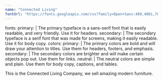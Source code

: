 ```yaml
---
name: "Connected Living"
fontUrl: "https://fonts.googleapis.com/css?family=Open+Sans:400,400i,700|Merriweather:400,400i,700"
---
```

fonts:
  primary: |
    The primary typeface is a sans-serif font that is easily readable, and very friendly. Use it for headers.
  secondary: |
    The secondary typeface is a serif font that was made for screens, making it easily readable. Use it for body copy.
colors:
  primary: |
    The primary colors are bold and will draw your attention to titles. Use them for headers, footers, and emphasis.
  secondary: |
    The secondary colors are brighter and will make certain objects pop out. Use them for links.
  neutral: |
    The neutral colors are simple and plain. Use them for body copy, captions, and tables.

This is the Connected Living Company, we sell amazing modern furniture.
